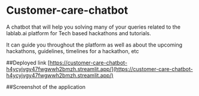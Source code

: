 # Customer-care-chatbot

A chatbot that will help you solving many of your queries related to the lablab.ai platform for Tech based hackathons and tutorials.

It can guide you throughout the platform as well as about the upcoming hackathons, guidelines, timelines for a hackathon, etc


##Deployed link
[https://customer-care-chatbot-h4ycyjvgy47fwgwwh2bmzh.streamlit.app/](https://customer-care-chatbot-h4ycyjvgy47fwgwwh2bmzh.streamlit.app/)

##Screenshot of the application

